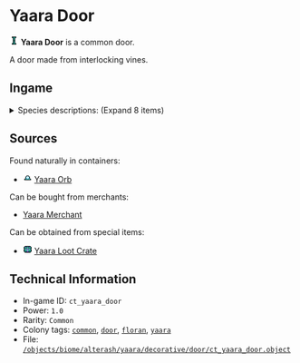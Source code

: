 # Yaara Door

<img src="https://raw.githubusercontent.com/Ceterai/Enternia/main/objects/biome/alterash/yaara/decorative/door/icon.png" alt="Yaara Door icon" loading="lazy" height=16px width="auto" /> **Yaara Door** is a common door.

A door made from interlocking vines.

## Ingame

<details markdown="1"><summary>Species descriptions: (Expand 8 items)</summary>

- Alta: These doors are somehow made by Yaara Keepers, not entirely sure how they work.
- Apex: I suppose that was made by some Floran.
- Avian: A cute and simple plant door.
- Floran: Floran viness obey commandss. Even yaara onesss. Dumb electrogirls can't open.
- Glitch: Displeased. I prefer doors that give you more... protection.
- Human: Ha-ha, is it really a door? It's just a bunch of tangled vines.
- Hylotl: Florans can do really amazing stuff, I would say!
- Novakid: So, how am I supposed to open it?

</details>

## Sources

Found naturally in containers:

- <img src="https://raw.githubusercontent.com/Ceterai/Enternia/main/objects/biome/alterash/yaara/decorative/orb/icon.png" alt="Yaara Orb icon" loading="lazy" height=16px width="auto" /> [Yaara Orb](https://ceterai.github.io/MyEnternia/Wiki/YaaraOrb)

Can be bought from merchants:

- [Yaara Merchant](https://ceterai.github.io/MyEnternia/Wiki/YaaraMerchant)

Can be obtained from special items:

- <img src="https://raw.githubusercontent.com/Ceterai/Enternia/main/items/active/alta/loot/biome/ct_yaara_loot.png" alt="Yaara Loot Crate icon" loading="lazy" height=16px width="auto" /> [Yaara Loot Crate](https://ceterai.github.io/MyEnternia/Wiki/YaaraLootCrate)

## Technical Information

- In-game ID: `ct_yaara_door`
- Power: `1.0`
- Rarity: `Common`
- Colony tags: [`common`](https://ceterai.github.io/MyEnternia/Wiki/Tags/Common), [`door`](https://ceterai.github.io/MyEnternia/Wiki/Tags/Door), [`floran`](https://ceterai.github.io/MyEnternia/Wiki/Tags/Floran), [`yaara`](https://ceterai.github.io/MyEnternia/Wiki/Tags/Yaara)
- File: [`/objects/biome/alterash/yaara/decorative/door/ct_yaara_door.object`](https://github.com/Ceterai/Enternia/blob/main/objects/biome/alterash/yaara/decorative/door/ct_yaara_door.object)
